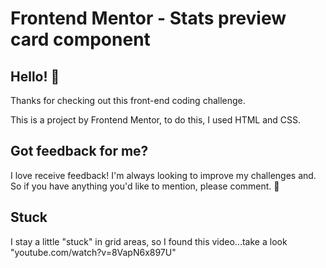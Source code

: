 # Frontend Mentor - Stats preview card component

## Hello! 👋

Thanks for checking out this front-end coding challenge.

This is a project by Frontend Mentor, to do this, I used HTML and CSS.


## Got feedback for me?

I love receive feedback! I'm always looking to improve my challenges and. So if you have anything you'd like to mention, please comment. 🚀

## Stuck

I stay a little "stuck" in grid areas, so I found this video...take a look "youtube.com/watch?v=8VapN6x897U"